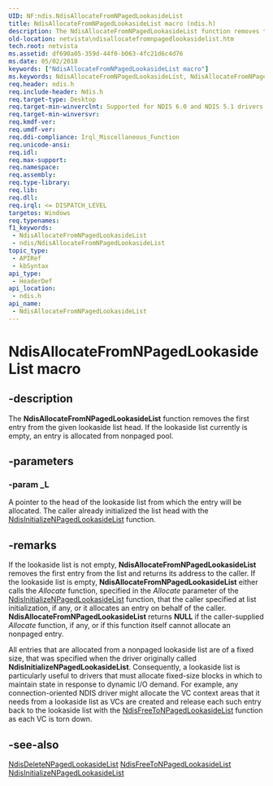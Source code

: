 ```yaml
---
UID: NF:ndis.NdisAllocateFromNPagedLookasideList
title: NdisAllocateFromNPagedLookasideList macro (ndis.h)
description: The NdisAllocateFromNPagedLookasideList function removes the first entry from the given lookaside list head. If the lookaside list currently is empty, an entry is allocated from nonpaged pool.
old-location: netvista\ndisallocatefromnpagedlookasidelist.htm
tech.root: netvista
ms.assetid: df690a05-359d-44f0-b063-4fc21d6c4d76
ms.date: 05/02/2018
keywords: ["NdisAllocateFromNPagedLookasideList macro"]
ms.keywords: NdisAllocateFromNPagedLookasideList, NdisAllocateFromNPagedLookasideList macro [Network Drivers Starting with Windows Vista], ndis/NdisAllocateFromNPagedLookasideList, ndis_lookaside_ref_455986e8-a34c-44df-b454-87416d8eccf7.xml, netvista.ndisallocatefromnpagedlookasidelist
req.header: ndis.h
req.include-header: Ndis.h
req.target-type: Desktop
req.target-min-winverclnt: Supported for NDIS 6.0 and NDIS 5.1 drivers (see       NdisAllocateFromNPagedLookasideList (NDIS 5.1)) in Windows Vista. Supported for NDIS 5.1 drivers   (see       NdisAllocateFromNPagedLookasideList (NDIS 5.1)) in Windows XP.
req.target-min-winversvr: 
req.kmdf-ver: 
req.umdf-ver: 
req.ddi-compliance: Irql_Miscellaneous_Function
req.unicode-ansi: 
req.idl: 
req.max-support: 
req.namespace: 
req.assembly: 
req.type-library: 
req.lib: 
req.dll: 
req.irql: <= DISPATCH_LEVEL
targetos: Windows
req.typenames: 
f1_keywords:
 - NdisAllocateFromNPagedLookasideList
 - ndis/NdisAllocateFromNPagedLookasideList
topic_type:
 - APIRef
 - kbSyntax
api_type:
 - HeaderDef
api_location:
 - ndis.h
api_name:
 - NdisAllocateFromNPagedLookasideList
---
```


# NdisAllocateFromNPagedLookasideList macro


## -description

The 
  <b>NdisAllocateFromNPagedLookasideList</b> function removes the first entry from the given lookaside list
  head. If the lookaside list currently is empty, an entry is allocated from nonpaged pool.

## -parameters

### -param _L

A pointer to the head of the lookaside list from which the entry will be allocated. The caller
     already initialized the list head with the 
     <a href="/windows-hardware/drivers/ddi/ndis/nf-ndis-ndisinitializenpagedlookasidelist">
     NdisInitializeNPagedLookasideList</a> function.

## -remarks

If the lookaside list is not empty, 
    <b>NdisAllocateFromNPagedLookasideList</b> removes the first entry from the list and returns its address
    to the caller. If the lookaside list is empty, 
    <b>NdisAllocateFromNPagedLookasideList</b> either calls the 
    <i>Allocate</i> function, specified in the 
    <i>Allocate</i> parameter of the 
    <a href="/windows-hardware/drivers/ddi/ndis/nf-ndis-ndisinitializenpagedlookasidelist">
    NdisInitializeNPagedLookasideList</a> function, that the caller specified at list initialization, if
    any, or it allocates an entry on behalf of the caller. 
    <b>NdisAllocateFromNPagedLookasideList</b> returns <b>NULL</b> if the caller-supplied 
    <i>Allocate</i> function, if any, or if this function itself cannot allocate an nonpaged entry.

All entries that are allocated from a nonpaged lookaside list are of a fixed size, that was specified
    when the driver originally called 
    <b>NdisInitializeNPagedLookasideList</b>. Consequently, a lookaside list is particularly useful to
    drivers that must allocate fixed-size blocks in which to maintain state in response to dynamic I/O
    demand. For example, any connection-oriented NDIS driver might allocate the VC context areas that it
    needs from a lookaside list as VCs are created and release each such entry back to the lookaside list
    with the 
    <a href="/windows-hardware/drivers/ddi/ndis/nf-ndis-ndisfreetonpagedlookasidelist">
    NdisFreeToNPagedLookasideList</a> function as each VC is torn down.

## -see-also

<a href="/windows-hardware/drivers/ddi/ndis/nf-ndis-ndisdeletenpagedlookasidelist">
   NdisDeleteNPagedLookasideList</a>



<a href="/windows-hardware/drivers/ddi/ndis/nf-ndis-ndisfreetonpagedlookasidelist">
   NdisFreeToNPagedLookasideList</a>



<a href="/windows-hardware/drivers/ddi/ndis/nf-ndis-ndisinitializenpagedlookasidelist">
   NdisInitializeNPagedLookasideList</a>